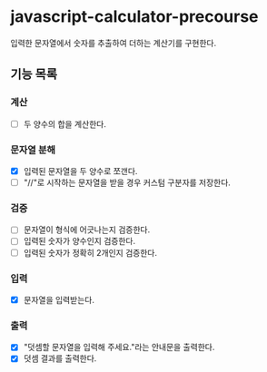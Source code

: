 # javascript-calculator-precourse
입력한 문자열에서 숫자를 추출하여 더하는 계산기를 구현한다.

## 기능 목록

### 계산

- [ ] 두 양수의 합을 계산한다.

### 문자열 분해

- [x] 입력된 문자열을 두 양수로 쪼갠다.
- [ ] "//"로 시작하는 문자열을 받을 경우 커스텀 구분자를 저장한다.

### 검증

- [ ] 문자열이 형식에 어긋나는지 검증한다.
- [ ] 입력된 숫자가 양수인지 검증한다.
- [ ] 입력된 숫자가 정확히 2개인지 검증한다.

### 입력

- [x] 문자열을 입력받는다.

### 출력

- [x] "덧셈할 문자열을 입력해 주세요."라는 안내문을 출력한다.
- [x] 덧셈 결과를 출력한다.